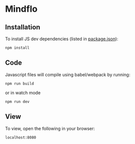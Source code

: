 # Mindflo

## Installation

To install JS dev dependencies (listed in [package.json](package.json)):
```
npm install
```

## Code

Javascript files will compile using babel/webpack by running:
```
npm run build
```
or in watch mode
```
npm run dev
```

## View

To view, open the following in your browser:
```
localhost:8080
```
